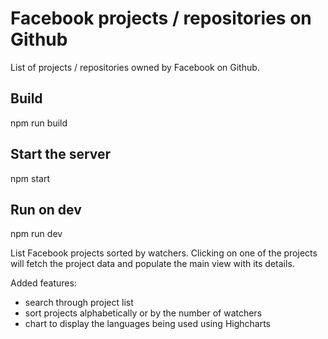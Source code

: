 # Facebook projects / repositories on Github
List of projects / repositories owned by Facebook on Github.

## Build
npm run build

## Start the server
npm start

## Run on dev
npm run dev

List Facebook projects sorted by watchers. Clicking on one of the projects will fetch the project data and populate the main view with its details.

Added features:
- search through project list
- sort projects alphabetically or by the number of watchers
- chart to display the languages being used using Highcharts